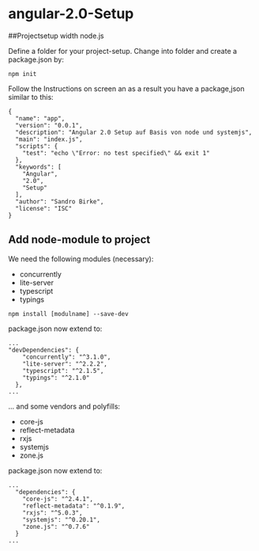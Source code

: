 # angular-2.0-Setup

##Projectsetup width node.js

Define a folder for your project-setup. Change into folder and create a package.json by:

```
npm init
```
Follow the Instructions on screen an as a result you have a package,json similar to this: 

```
{
  "name": "app",
  "version": "0.0.1",
  "description": "Angular 2.0 Setup auf Basis von node und systemjs",
  "main": "index.js",
  "scripts": {
    "test": "echo \"Error: no test specified\" && exit 1"
  },
  "keywords": [
    "Angular",
    "2.0",
    "Setup"
  ],
  "author": "Sandro Birke",
  "license": "ISC"
}
```
## Add node-module to project
We need the following modules (necessary):
* concurrently
* lite-server
* typescript
* typings

```
npm install [modulname] --save-dev
```
package.json now extend to:
```
...
"devDependencies": {
    "concurrently": "^3.1.0",
    "lite-server": "^2.2.2",
    "typescript": "^2.1.5",
    "typings": "^2.1.0"
  },
...
```
... and some vendors and polyfills:
* core-js
* reflect-metadata
* rxjs
* systemjs
* zone.js

package.json now extend to:
```
...
  "dependencies": {
    "core-js": "^2.4.1",
    "reflect-metadata": "^0.1.9",
    "rxjs": "^5.0.3",
    "systemjs": "^0.20.1",
    "zone.js": "^0.7.6"
  }
...
```
